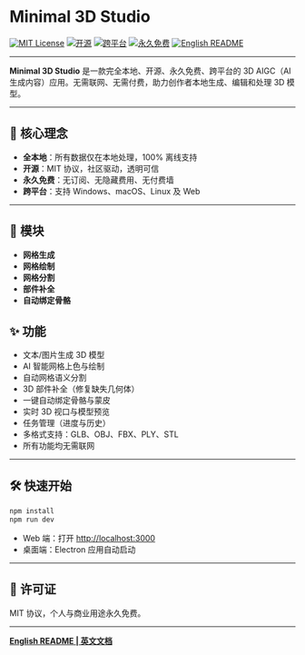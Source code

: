 # Minimal 3D Studio

[![MIT License](https://img.shields.io/badge/license-MIT-green.svg)](LICENSE)
[![开源](https://img.shields.io/badge/open--source-yes-brightgreen)](https://github.com/your-repo)
[![跨平台](https://img.shields.io/badge/platform-macOS%20%7C%20Windows%20%7C%20Linux-blue)](#)
[![永久免费](https://img.shields.io/badge/payment-none-blue)](#)
[![English README](https://img.shields.io/badge/README-English-blue)](README.md)

---

**Minimal 3D Studio** 是一款完全本地、开源、永久免费、跨平台的 3D AIGC（AI 生成内容）应用。无需联网、无需付费，助力创作者本地生成、编辑和处理 3D 模型。

---

## 🚀 核心理念
- **全本地**：所有数据仅在本地处理，100% 离线支持
- **开源**：MIT 协议，社区驱动，透明可信
- **永久免费**：无订阅、无隐藏费用、无付费墙
- **跨平台**：支持 Windows、macOS、Linux 及 Web

---

## 🧩 模块
- **网格生成**
- **网格绘制**
- **网格分割**
- **部件补全**
- **自动绑定骨骼**

## ✨ 功能
- 文本/图片生成 3D 模型
- AI 智能网格上色与绘制
- 自动网格语义分割
- 3D 部件补全（修复缺失几何体）
- 一键自动绑定骨骼与蒙皮
- 实时 3D 视口与模型预览
- 任务管理（进度与历史）
- 多格式支持：GLB、OBJ、FBX、PLY、STL
- 所有功能均无需联网

---

## 🛠️ 快速开始
```bash
npm install
npm run dev
```

- Web 端：打开 [http://localhost:3000](http://localhost:3000)
- 桌面端：Electron 应用自动启动

---

## 📄 许可证
MIT 协议，个人与商业用途永久免费。

---

**[English README | 英文文档](README.md)** 